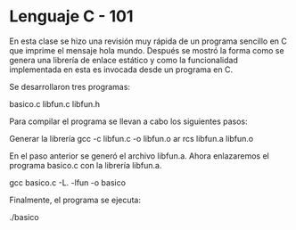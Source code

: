 # Lenguaje C - 101
En esta clase se hizo una revisión muy rápida de un programa sencillo en C que imprime el mensaje hola mundo. Después se mostró la forma como se genera una librería de enlace estático y como la funcionalidad implementada en esta es invocada desde un programa en C.

Se desarrollaron tres programas:

basico.c 
libfun.c 
libfun.h

Para compilar el programa se llevan a cabo los siguientes pasos:

Generar la librería
  gcc -c libfun.c -o libfun.o
  ar rcs libfun.a libfun.o
  
En el paso anterior se generó el archivo libfun.a. Ahora enlazaremos el programa basico.c con la librería libfun.a.

  gcc basico.c -L. -lfun -o basico
  
Finalmente, el programa se ejecuta:

  ./basico

